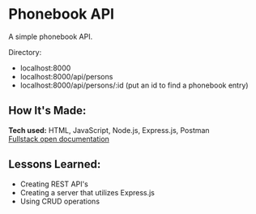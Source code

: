 # Phonebook API
A simple phonebook API.  
 
Directory:
- localhost:8000
- localhost:8000/api/persons
- localhost:8000/api/persons/:id (put an id to find a phonebook entry)

## How It's Made:

**Tech used:** HTML, JavaScript, Node.js, Express.js, Postman  
[Fullstack open documentation](https://fullstackopen.com/en/part3/node_js_and_express#web-and-express)

## Lessons Learned:

- Creating REST API's
- Creating a server that utilizes Express.js
- Using CRUD operations


